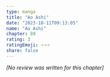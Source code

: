 ```yaml
---
type: manga
title: "Ao Ashi"
date: "2023-10-11T09:13:05"
name: "Ao Ashi"
chapter: 89
rating: 3
ratingEmoji: ⭐️⭐️⭐️
share: false
---
```


_[No review was written for this chapter]_
